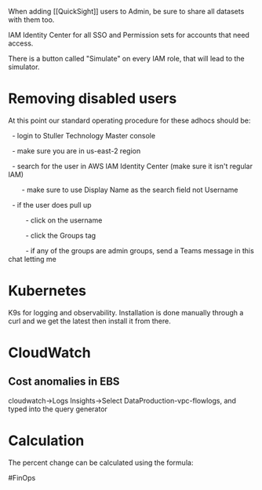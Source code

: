 
When adding [[QuickSight]] users to Admin, be sure to share all datasets with them too. 

IAM Identity Center for all SSO and Permission sets for accounts that need access. 

There is a button called "Simulate" on every IAM role, that will lead to the simulator.

# Removing disabled users
At this point our standard operating procedure for these adhocs should be:

  - login to Stuller Technology Master console

  - make sure you are in us-east-2 region

  - search for the user in AWS IAM Identity Center (make sure it isn't regular IAM)

       - make sure to use Display Name as the search field not Username

  - if the user does pull up

         - click on the username

         - click the Groups tag

         - if any of the groups are admin groups, send a Teams message in this chat letting me

# Kubernetes
K9s for logging and observability.
Installation is done manually through a curl and we get the latest then install it from there.


# CloudWatch

## Cost anomalies in EBS 
cloudwatch->Logs Insights->Select DataProduction-vpc-flowlogs, and typed into the query generator

# Calculation

The percent change can be calculated using the formula:


#FinOps 